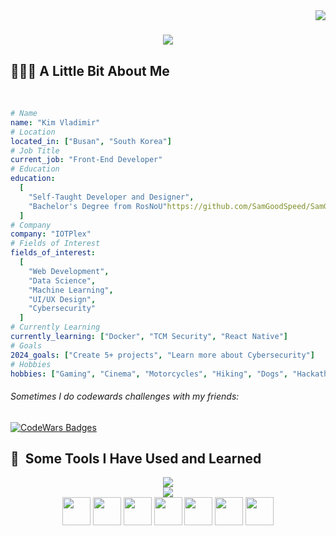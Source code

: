 <img align="right" src="https://visitor-badge.laobi.icu/badge?page_id=SamGoodSpeed.SamGoodSpeed" />
<h1 align="center">
    <img src="https://readme-typing-svg.herokuapp.com/?font=Righteous&size=35&center=true&vCenter=true&width=500&height=70&duration=4000&lines=Hi+Devs!+👋;+I'm+Vladimir+Kim!;" />
</h1>
<h2>👨🏻‍💻 A Little Bit About Me</h2> ‍

```yaml
# Name
name: "Kim Vladimir"
# Location
located_in: ["Busan", "South Korea"]
# Job Title
current_job: "Front-End Developer" 
# Education
education:
  [
    "Self-Taught Developer and Designer",
    "Bachelor's Degree from RosNoU"https://github.com/SamGoodSpeed/SamGoodSpeed/blob/main/README.md
  ]
# Company
company: "IOTPlex"
# Fields of Interest
fields_of_interest:
  [
    "Web Development",
    "Data Science",
    "Machine Learning",
    "UI/UX Design",
    "Cybersecurity"
  ]
# Currently Learning
currently_learning: ["Docker", "TCM Security", "React Native"]
# Goals
2024_goals: ["Create 5+ projects", "Learn more about Cybersecurity"]
# Hobbies
hobbies: ["Gaming", "Cinema", "Motorcycles", "Hiking", "Dogs", "Hackathon"]
```
###### Sometimes I do codewards challenges with my friends:
[![CodeWars Badges](https://www.codewars.com/users/PoPoSam/badges/small)](https://www.codewars.com/users/PoPoSam)
<h2> 🚀 &nbsp;Some Tools I Have Used and Learned</h2>

<div align="">
  <div align="center" width="500px">
    <img src="https://skillicons.dev/icons?i=js,ts,html,css,php,python,mysql,nodejs,vue,react,nextjs" />
    <br>
    <img src="https://skillicons.dev/icons?i=github,neovim,vscode,postman,ps,figma" />
    <br>
    <div>
      <img src="https://cdn.jsdelivr.net/gh/devicons/devicon@latest/icons/photoshop/photoshop-original.svg" width="45" height="45"/>
      <img src="https://cdn.jsdelivr.net/gh/devicons/devicon@latest/icons/pandas/pandas-original-wordmark.svg" width="45" height="45"/>
      <img src="https://cdn.jsdelivr.net/gh/devicons/devicon@latest/icons/numpy/numpy-original.svg" width="45" height="45"/>
      <img src="https://cdn.jsdelivr.net/gh/devicons/devicon@latest/icons/matlab/matlab-original.svg" width="45" height="45"/>
      <img src="https://cdn.jsdelivr.net/gh/devicons/devicon@latest/icons/sass/sass-original.svg" width="45" height="45"/>
      <img src="https://cdn.jsdelivr.net/gh/devicons/devicon@latest/icons/tailwindcss/tailwindcss-original.svg" width="45" height="45"/>
      <img src="https://cdn.jsdelivr.net/gh/devicons/devicon@latest/icons/bootstrap/bootstrap-original.svg" width="45" height="45"/>
    </div>
  </div> 
</div>



